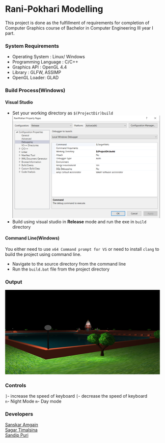# Rani-Pokhari Modelling
This project is done as the fulfillment of requirements for completion of Computer Graphics course of Bachelor in Computer Engineering III year I part.

### System Requirements
-  Operating System : Linux/ Windows
-  Programming Language : C/C++
-  Graphics API : OpenGL 4.4
-  Library : GLFW, ASSIMP
-  OpenGL Loader: GLAD

### Build Process(Windows)

#### Visual Studio
- Set your working directory as ```$(ProjectDir)build``` 
![vs](screenshots/vs_config.png)
- Build using visual studio in **Release** mode and run the exe in ```build``` directory

#### Command Line(Windows)
You either need to use ```x64 Command prompt for VS``` or need to install ```clang``` to build the project using command line.
- Navigate to the source directory from the command line 
- Run the ```build.bat``` file from the project directory


### Output
![vs](screenshots/ranipokhari-side.png)

### Controls
```]```- increase the speed of keyboard
```[```- decrease the speed of keyboard  
```n```- Night Mode
```m```- Day mode

### Developers
[Sanskar Amgain](https://github.com/Imsanskar)  
[Sagar Timalsina](https://github.com/sgr45)  
[Sandip Puri](https://github.com/Sandippuri)  
